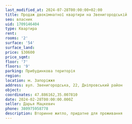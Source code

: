 ```yaml
---
last_modified_at: 2024-07-28T00:00:00+02:00
title: Продаж двокімнатної квартири на Звенигородській
seo: власник
uid: 1709146404
type: Квартира
rent:
rooms: '2'
surface: '54'
surface_land:
price: $30600
price_sqmt:
floor: '7'
floors: '9'
parking: Прибудинкова територія
region:
location: м. Запоріжжя
address: вул. Звенигородська, 22, Дніпровський район
object:
coordinates: 47.886162,35.007810
date: 2024-02-28T00:00:00.000Z
seller: Дарья Мацкевич
phone: 380975958778
description: Вторинне житло, придатне для проживання
---
```

